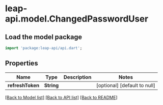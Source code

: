 # leap-api.model.ChangedPasswordUser

## Load the model package
```dart
import 'package:leap-api/api.dart';
```

## Properties
Name | Type | Description | Notes
------------ | ------------- | ------------- | -------------
**refreshToken** | **String** |  | [optional] [default to null]

[[Back to Model list]](../README.md#documentation-for-models) [[Back to API list]](../README.md#documentation-for-api-endpoints) [[Back to README]](../README.md)


